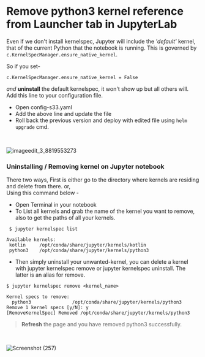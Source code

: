 # Remove python3 kernel reference from Launcher tab in JupyterLab

Even if we don't install kernelspec, Jupyter will include the *'default'* kernel, that of the current Python that the notebook is running. This is governed by `c.KernelSpecManager.ensure_native_kernel`. 
</br>

So if you set-
```
c.KernelSpecManager.ensure_native_kernel = False
```
*and* **uninstall** the default kernelspec, it won't show up but all others will.
</br>
Add this line to your configuration file. 
- Open config-s33.yaml 
- Add the above line and update the file
- Roll back the previous version and deploy with edited file using `helm upgrade` cmd. 

</br>

![imageedit_3_8819553273](https://user-images.githubusercontent.com/58527347/147477163-f4755bf2-d45f-4d16-83c9-11606700fb45.jpg)

### Uninstalling / Removing kernel on Jupyter notebook

There two ways, First is either go to the directory where kernels are residing and delete from there. or, </br>
Using this command below - </br>

- Open Terminal in your notebook 
- To List all kernels and grab the name of the kernel you want to remove, also to get the paths of all your kernels.
```
 $ jupyter kernelspec list 
 ```
 ```
 Available kernels:
  kotlin     /opt/conda/share/jupyter/kernels/kotlin
  python3    /opt/conda/share/jupyter/kernels/python3
 ```
 
- Then simply uninstall your unwanted-kernel, you can delete a kernel with jupyter kernelspec remove or jupyter kernelspec uninstall. The latter is an alias for remove. 
```
$ jupyter kernelspec remove <kernel_name>
```
```
Kernel specs to remove:
  python3               /opt/conda/share/jupyter/kernels/python3
Remove 1 kernel specs [y/N]: y
[RemoveKernelSpec] Removed /opt/conda/share/jupyter/kernels/python3
```
> **Refresh** the page and you have removed python3 successfully.

</br>

![Screenshot (257)](https://user-images.githubusercontent.com/58527347/147488364-4b25729a-1c22-432f-bc44-b98b6f8180b9.png)



